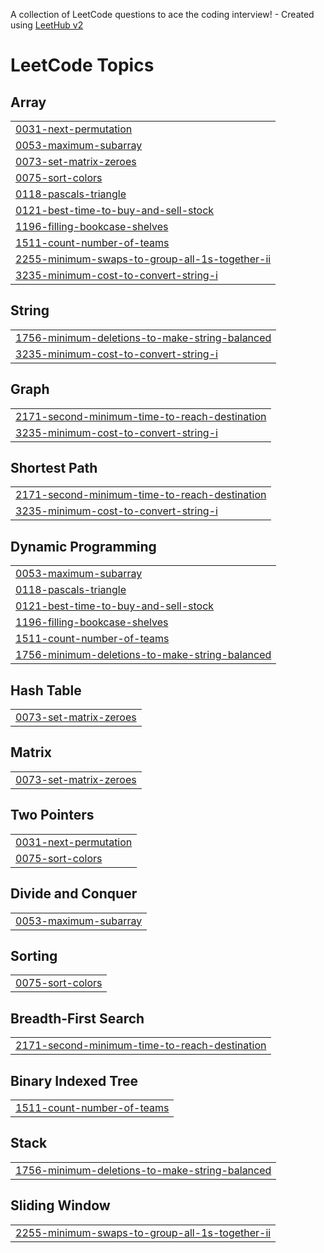 A collection of LeetCode questions to ace the coding interview! - Created using [LeetHub v2](https://github.com/arunbhardwaj/LeetHub-2.0)
<!---LeetCode Topics Start-->
# LeetCode Topics
## Array
|  |
| ------- |
| [0031-next-permutation](https://github.com/Ritik-Sharma-Git/Daily_questions/tree/master/0031-next-permutation) |
| [0053-maximum-subarray](https://github.com/Ritik-Sharma-Git/Daily_questions/tree/master/0053-maximum-subarray) |
| [0073-set-matrix-zeroes](https://github.com/Ritik-Sharma-Git/Daily_questions/tree/master/0073-set-matrix-zeroes) |
| [0075-sort-colors](https://github.com/Ritik-Sharma-Git/Daily_questions/tree/master/0075-sort-colors) |
| [0118-pascals-triangle](https://github.com/Ritik-Sharma-Git/Daily_questions/tree/master/0118-pascals-triangle) |
| [0121-best-time-to-buy-and-sell-stock](https://github.com/Ritik-Sharma-Git/Daily_questions/tree/master/0121-best-time-to-buy-and-sell-stock) |
| [1196-filling-bookcase-shelves](https://github.com/Ritik-Sharma-Git/Daily_questions/tree/master/1196-filling-bookcase-shelves) |
| [1511-count-number-of-teams](https://github.com/Ritik-Sharma-Git/Daily_questions/tree/master/1511-count-number-of-teams) |
| [2255-minimum-swaps-to-group-all-1s-together-ii](https://github.com/Ritik-Sharma-Git/Daily_questions/tree/master/2255-minimum-swaps-to-group-all-1s-together-ii) |
| [3235-minimum-cost-to-convert-string-i](https://github.com/Ritik-Sharma-Git/Daily_questions/tree/master/3235-minimum-cost-to-convert-string-i) |
## String
|  |
| ------- |
| [1756-minimum-deletions-to-make-string-balanced](https://github.com/Ritik-Sharma-Git/Daily_questions/tree/master/1756-minimum-deletions-to-make-string-balanced) |
| [3235-minimum-cost-to-convert-string-i](https://github.com/Ritik-Sharma-Git/Daily_questions/tree/master/3235-minimum-cost-to-convert-string-i) |
## Graph
|  |
| ------- |
| [2171-second-minimum-time-to-reach-destination](https://github.com/Ritik-Sharma-Git/Daily_questions/tree/master/2171-second-minimum-time-to-reach-destination) |
| [3235-minimum-cost-to-convert-string-i](https://github.com/Ritik-Sharma-Git/Daily_questions/tree/master/3235-minimum-cost-to-convert-string-i) |
## Shortest Path
|  |
| ------- |
| [2171-second-minimum-time-to-reach-destination](https://github.com/Ritik-Sharma-Git/Daily_questions/tree/master/2171-second-minimum-time-to-reach-destination) |
| [3235-minimum-cost-to-convert-string-i](https://github.com/Ritik-Sharma-Git/Daily_questions/tree/master/3235-minimum-cost-to-convert-string-i) |
## Dynamic Programming
|  |
| ------- |
| [0053-maximum-subarray](https://github.com/Ritik-Sharma-Git/Daily_questions/tree/master/0053-maximum-subarray) |
| [0118-pascals-triangle](https://github.com/Ritik-Sharma-Git/Daily_questions/tree/master/0118-pascals-triangle) |
| [0121-best-time-to-buy-and-sell-stock](https://github.com/Ritik-Sharma-Git/Daily_questions/tree/master/0121-best-time-to-buy-and-sell-stock) |
| [1196-filling-bookcase-shelves](https://github.com/Ritik-Sharma-Git/Daily_questions/tree/master/1196-filling-bookcase-shelves) |
| [1511-count-number-of-teams](https://github.com/Ritik-Sharma-Git/Daily_questions/tree/master/1511-count-number-of-teams) |
| [1756-minimum-deletions-to-make-string-balanced](https://github.com/Ritik-Sharma-Git/Daily_questions/tree/master/1756-minimum-deletions-to-make-string-balanced) |
## Hash Table
|  |
| ------- |
| [0073-set-matrix-zeroes](https://github.com/Ritik-Sharma-Git/Daily_questions/tree/master/0073-set-matrix-zeroes) |
## Matrix
|  |
| ------- |
| [0073-set-matrix-zeroes](https://github.com/Ritik-Sharma-Git/Daily_questions/tree/master/0073-set-matrix-zeroes) |
## Two Pointers
|  |
| ------- |
| [0031-next-permutation](https://github.com/Ritik-Sharma-Git/Daily_questions/tree/master/0031-next-permutation) |
| [0075-sort-colors](https://github.com/Ritik-Sharma-Git/Daily_questions/tree/master/0075-sort-colors) |
## Divide and Conquer
|  |
| ------- |
| [0053-maximum-subarray](https://github.com/Ritik-Sharma-Git/Daily_questions/tree/master/0053-maximum-subarray) |
## Sorting
|  |
| ------- |
| [0075-sort-colors](https://github.com/Ritik-Sharma-Git/Daily_questions/tree/master/0075-sort-colors) |
## Breadth-First Search
|  |
| ------- |
| [2171-second-minimum-time-to-reach-destination](https://github.com/Ritik-Sharma-Git/Daily_questions/tree/master/2171-second-minimum-time-to-reach-destination) |
## Binary Indexed Tree
|  |
| ------- |
| [1511-count-number-of-teams](https://github.com/Ritik-Sharma-Git/Daily_questions/tree/master/1511-count-number-of-teams) |
## Stack
|  |
| ------- |
| [1756-minimum-deletions-to-make-string-balanced](https://github.com/Ritik-Sharma-Git/Daily_questions/tree/master/1756-minimum-deletions-to-make-string-balanced) |
## Sliding Window
|  |
| ------- |
| [2255-minimum-swaps-to-group-all-1s-together-ii](https://github.com/Ritik-Sharma-Git/Daily_questions/tree/master/2255-minimum-swaps-to-group-all-1s-together-ii) |
<!---LeetCode Topics End-->